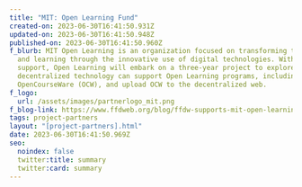 ```yaml
---
title: "MIT: Open Learning Fund"
created-on: 2023-06-30T16:41:50.931Z
updated-on: 2023-06-30T16:41:50.948Z
published-on: 2023-06-30T16:41:50.960Z
f_blurb: MIT Open Learning is an organization focused on transforming teaching
  and learning through the innovative use of digital technologies. With FFDW’s
  support, Open Learning will embark on a three-year project to explore how
  decentralized technology can support Open Learning programs, including NextGen
  OpenCourseWare (OCW), and upload OCW to the decentralized web.
f_logo:
  url: /assets/images/partnerlogo_mit.png
f_blog-link: https://www.ffdweb.org/blog/ffdw-supports-mit-open-learning-in-preserving-humanity-s-most-important-information/
tags: project-partners
layout: "[project-partners].html"
date: 2023-06-30T16:41:50.969Z
seo:
  noindex: false
  twitter:title: summary
  twitter:card: summary
---
```

